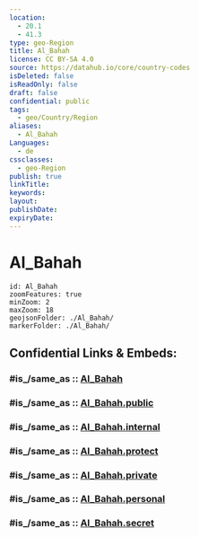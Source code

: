 ```yaml
---
location:
  - 20.1
  - 41.3
type: geo-Region
title: Al_Bahah
license: CC BY-SA 4.0
source: https://datahub.io/core/country-codes
isDeleted: false
isReadOnly: false
draft: false
confidential: public
tags:
  - geo/Country/Region
aliases:
  - Al_Bahah
Languages:
  - de
cssclasses:
  - geo-Region
publish: true
linkTitle:
keywords:
layout:
publishDate:
expiryDate:
---
```


# Al_Bahah

```leaflet
id: Al_Bahah
zoomFeatures: true 
minZoom: 2 
maxZoom: 18
geojsonFolder: ./Al_Bahah/
markerFolder: ./Al_Bahah/
```


## Confidential Links & Embeds: 

### #is_/same_as :: [Al_Bahah](/_Standards/Earth/Continent/Asia/Asia~West/Saudi_Arabia/Regions~Saudi_Arabia/Al_Bahah.md) 

### #is_/same_as :: [Al_Bahah.public](/_public/Earth/Continent/Asia/Asia~West/Saudi_Arabia/Regions~Saudi_Arabia/Al_Bahah.public.md) 

### #is_/same_as :: [Al_Bahah.internal](/_internal/Earth/Continent/Asia/Asia~West/Saudi_Arabia/Regions~Saudi_Arabia/Al_Bahah.internal.md) 

### #is_/same_as :: [Al_Bahah.protect](/_protect/Earth/Continent/Asia/Asia~West/Saudi_Arabia/Regions~Saudi_Arabia/Al_Bahah.protect.md) 

### #is_/same_as :: [Al_Bahah.private](/_private/Earth/Continent/Asia/Asia~West/Saudi_Arabia/Regions~Saudi_Arabia/Al_Bahah.private.md) 

### #is_/same_as :: [Al_Bahah.personal](/_personal/Earth/Continent/Asia/Asia~West/Saudi_Arabia/Regions~Saudi_Arabia/Al_Bahah.personal.md) 

### #is_/same_as :: [Al_Bahah.secret](/_secret/Earth/Continent/Asia/Asia~West/Saudi_Arabia/Regions~Saudi_Arabia/Al_Bahah.secret.md)


